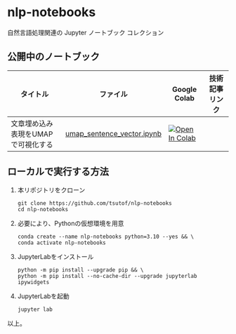 # nlp-notebooks
自然言語処理関連の Jupyter ノートブック コレクション

## 公開中のノートブック

| タイトル | ファイル | Google Colab | 技術記事リンク |
| --- | --- | --- | --- |
| 文章埋め込み表現をUMAPで可視化する | [umap_sentence_vector.ipynb](./umap_sentence_vector.ipynb) | [![Open In Colab](https://colab.research.google.com/assets/colab-badge.svg)](https://colab.research.google.com/github/tsutof/nlp-notebooks/blob/main/umap_sentence_vector.ipynb) | |

## ローカルで実行する方法

1. 本リポジトリをクローン
    ```
    git clone https://github.com/tsutof/nlp-notebooks
    cd nlp-notebooks
    ```

1. 必要により、Pythonの仮想環境を用意
    ```
    conda create --name nlp-notebooks python=3.10 --yes && \
    conda activate nlp-notebooks
    ```

1. JupyterLabをインストール
    ```
    python -m pip install --upgrade pip && \
    python -m pip install --no-cache-dir --upgrade jupyterlab ipywidgets
    ```

1. JupyterLabを起動
    ```
    jupyter lab
    ```

以上。

